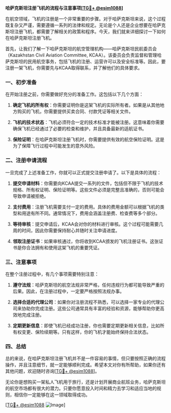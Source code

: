 **哈萨克斯坦注册飞机的流程与注意事项[[TG💪+ @esim1088](https://t.me/s/esim1088)]**

在航空领域，飞机的注册是一个非常重要的步骤。对于哈萨克斯坦来说，这个过程既复杂又严谨，需要遵循一系列的法律和规定。无论是个人还是企业想要在哈萨克斯坦注册飞机，都需要了解相关的政策和程序。今天，我们就来详细探讨一下如何在哈萨克斯坦注册飞机。

首先，让我们了解一下哈萨克斯坦的航空管理机构——哈萨克斯坦民航委员会（Kazakhstan Civil Aviation Committee, KCAA）。该委员会负责监督和管理哈萨克斯坦的民用航空事务，包括飞机的注册、运营许可以及安全标准等。因此，要注册一架飞机，你需要先与KCAA取得联系，并了解他们的具体要求。

### 一、初步准备

在开始注册之前，你需要做好充分的准备工作。这包括以下几个方面：

1. **确定飞机的所有权**：你需要证明你是这架飞机的实际所有者。如果是从其他地方购买的飞机，你需要提供买卖合同、付款凭证等相关文件。

2. **飞机的技术状态**：飞机必须符合一定的技术标准才能被注册。这意味着你需要确保飞机已经通过了必要的检查和维护，并且具备最新的适航证书。

3. **保险证明**：在哈萨克斯坦注册飞机时，你需要提供有效的航空保险证明。这是为了保障飞行过程中可能发生的意外风险。

### 二、注册申请流程

一旦完成了上述准备工作，你就可以正式提交注册申请了。以下是具体的流程：

1. **提交申请材料**：你需要向KCAA提交一系列的文件，包括但不限于飞机的技术规格、所有权证明、保险证明等。这些文件必须是完整且准确的，否则可能会导致申请被拒绝。

2. **支付费用**：注册飞机需要支付一定的费用。具体的费用金额可以根据飞机的类型和用途有所不同。通常情况下，费用会涵盖注册费、检查费等多个部分。

3. **等待审核**：提交申请后，KCAA会对你的材料进行审核。这个过程可能需要几周的时间，因此你需要保持耐心并随时关注申请进度。

4. **领取注册证书**：如果审核通过，你将收到KCAA颁发的飞机注册证书。这张证书是你合法拥有和使用这架飞机的重要凭证。

### 三、注意事项

在整个注册过程中，有几个事项需要特别注意：

1. **遵守法规**：哈萨克斯坦的航空法规非常严格，任何违规行为都可能导致严重的后果。因此，在注册过程中，一定要严格按照法规办事。

2. **选择合适的代理公司**：如果你对注册流程不熟悉，可以选择一家专业的代理公司来协助你完成注册。这些公司通常具有丰富的经验和资源，能够帮助你更高效地完成注册。

3. **定期更新信息**：即使飞机已经成功注册，你也需要定期更新相关信息，比如所有权变更、保险续期等。只有这样，你的飞机才能始终保持合法状态。

### 四、总结

总的来说，在哈萨克斯坦注册飞机并不是一件容易的事情，但只要按照正确的流程操作，并且注意细节，就一定能够顺利完成。希望本文对你有所帮助，如果你还有其他问题，欢迎随时咨询[[TG💪+ @esim1088](https://t.me/s/esim1088)]。

无论你是想购买一架私人飞机用于旅行，还是计划开展商业航班业务，哈萨克斯坦的航空市场都有很大的潜力。只要你愿意投入时间和精力去学习和适应当地的规则，相信你一定能够在这一领域取得成功。

[[TG💪+ @esim1088](https://t.me/s/esim1088) ![Image](https://i.postimg.cc/4NQfJmqS/Snipaste-2025-05-13-00-14-12.png)]